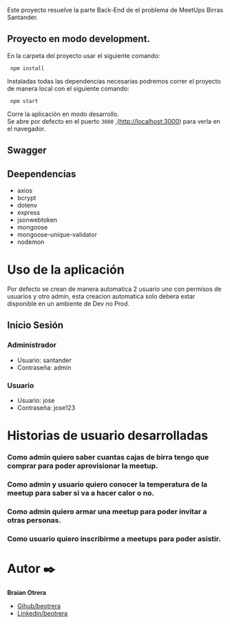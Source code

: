 Este proyecto resuelve la parte Back-End de el problema de MeetUps Birras  Santander.

## Proyecto en modo development.

En la carpeta del proyecto usar el siguiente comando:
```
 npm install
```
Instaladas todas las dependencias necesarias podremos correr el proyecto de manera local con el siguiente comando:

```
 npm start
```
Corre la aplicación en modo desarrollo.<br />
Se abre por defecto en el puerto `3000` ,([http://localhost:3000](http://localhost:3000)) para verla en el navegador.

## Swagger

## Deependencias

* axios
* bcrypt
* dotenv
* express
* jsonwebtoken
* mongoose
* mongoose-unique-validator
* nodemon

# Uso de la aplicación
Por defecto se crean de manera automatica 2 usuario uno con permisos de usuarios y otro admin, esta creacion automatica solo debera estar disponible en un ambiente de Dev no Prod.

## Inicio Sesión

### Administrador
- Usuario: santander
- Contraseña: admin

### Usuario
- Usuario: jose
- Contraseña: jose123

# Historias de usuario desarrolladas

### Como admin quiero saber cuantas cajas de birra tengo que comprar para poder aprovisionar la meetup.
### Como admin y usuario quiero conocer la temperatura de la meetup para saber si va a hacer calor o no.
### Como admin quiero armar una meetup para poder invitar a otras personas.
### Como usuario quiero inscribirme a meetups para poder asistir.



# Autor ✒️

 **Braian Otrera**
* [Gihub/beotrera](https://github.com/beotrera)
* [Linkedin/beotrera](https://www.linkedin.com/in/braian-ezequiel-otrera/)

